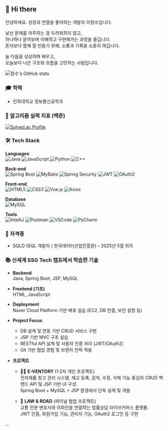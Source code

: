 ## 👋 Hi there  
안녕하세요. 성장과 연결을 좋아하는 개발자 이정수입니다.

낯선 문제를 마주하는 걸 두려워하지 않고,  
하나하나 뜯어보며 이해하고 구현해가는 과정을 즐깁니다.  
혼자보다 함께 잘 만들기 위해, 소통과 기록을 소중히 여깁니다.

늘 다음을 상상하며 배우고,  
오늘보다 나은 구조와 흐름을 고민하는 사람입니다.

![정수's GitHub stats](https://github-readme-stats.vercel.app/api?username=dlwjdtn1112&show_icons=true&theme=default)


### 🎓 학력
- 인하대학교 정보통신공학과

  
### 🧠 알고리즘 실력 지표 (백준)

[![Solved.ac Profile](http://mazassumnida.wtf/api/v2/generate_badge?boj=dlwjdtn1112)](https://solved.ac/profile/dlwjdtn1112)


### 🛠️ Tech Stack

**Languages**  
![Java](https://img.shields.io/badge/Java-007396?style=flat&logo=java&logoColor=white)
![JavaScript](https://img.shields.io/badge/JavaScript-F7DF1E?style=flat&logo=javascript&logoColor=black)
![Python](https://img.shields.io/badge/Python-3776AB?style=flat&logo=python&logoColor=white)
![C++](https://img.shields.io/badge/C++-00599C?style=flat&logo=cplusplus&logoColor=white)

**Back-end**  
![Spring Boot](https://img.shields.io/badge/SpringBoot-6DB33F?style=flat&logo=springboot&logoColor=white)
![MyBatis](https://img.shields.io/badge/MyBatis-000000?style=flat)
![Spring Security](https://img.shields.io/badge/Spring%20Security-6DB33F?style=flat)
![JWT](https://img.shields.io/badge/JWT-000000?style=flat)
![OAuth2](https://img.shields.io/badge/OAuth2-0072C6?style=flat)

**Front-end**  
![HTML5](https://img.shields.io/badge/HTML5-E34F26?style=flat&logo=html5&logoColor=white)
![CSS3](https://img.shields.io/badge/CSS3-1572B6?style=flat&logo=css3&logoColor=white)
![Vue.js](https://img.shields.io/badge/Vue.js-4FC08D?style=flat)
![Axios](https://img.shields.io/badge/Axios-5A29E4?style=flat)

**Database**  
![MySQL](https://img.shields.io/badge/MySQL-4479A1?style=flat)


**Tools**  
![IntelliJ](https://img.shields.io/badge/IntelliJIDEA-000000?style=flat)
![Postman](https://img.shields.io/badge/Postman-FF6C37?style=flat)
![VSCode](https://img.shields.io/badge/VSCode-007ACC?style=flat)
![PyCharm](https://img.shields.io/badge/PyCharm-000000?style=flat&logo=pycharm&logoColor=white)



### 📄 자격증
- SQLD (SQL 개발자 / 한국데이터산업진흥원) – 2025년 5월 취득



### 📚 신세계 SSG Tech 캠프에서 학습한 기술

- **Backend**  
  Java, Spring Boot, JSP, MySQL

- **Frontend (기초)**  
  HTML, JavaScript

- **Deployment**  
  Naver Cloud Platform 기반 배포 실습 (EC2, DB 연결, 보안 설정 등)

- **Project Focus**  
  - DB 설계 및 연동 기반 CRUD 서비스 구현  
  - JSP 기반 MVC 구조 실습  
  - RESTful API 설계 및 사용자 인증 처리 (JWT/OAuth2)  
  - Git 기반 협업 경험 및 브랜치 전략 적용

- **프로젝트**  
  - 🧑‍💻 **E-VENTORY** (1·2차 개인 프로젝트)  
    전자제품 창고 관리 시스템. 재고 등록, 검색, 수정, 삭제 기능 중심의 CRUD 백엔드 API 및 JSP 기반 UI 구성.  
    Spring Boot + MySQL + JSP 환경에서 단독 설계 및 개발

  - 🤝 **LAW & ROAD** (파이널 협업 프로젝트)  
    교통 전문 변호사와 의뢰인을 연결하는 법률상담 라이브커머스 플랫폼.  
    JWT 인증, 회원가입 기능, 관리자 기능, OAuth2 로그인 등 구현

  






...
